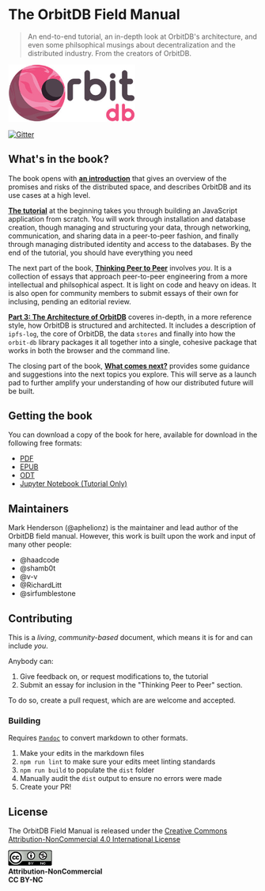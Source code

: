 # The OrbitDB Field Manual

> An end-to-end tutorial, an in-depth look at OrbitDB's architecture, and even some philsophical musings about decentralization and the distributed industry. From the creators of OrbitDB.

<p align="left">
  <img src="images/orbit_db_logo_color.jpg" width="256" />
</p>

[![Gitter](https://img.shields.io/gitter/room/nwjs/nw.js.svg)](https://gitter.im/orbitdb/Lobby)

## What's in the book?

The book opens with **[an introduction](./00_Introduction)** that gives an overview of the promises and risks of the distributed space, and describes OrbitDB and its use cases at a high level.

**[The tutorial](./01_Tutorial)** at the beginning takes you through building an JavaScript application from scratch. You will work through installation and database creation, though managing and structuring your data, through networking, communication, and sharing data in a peer-to-peer fashion, and finally through managing distributed identity and access to the databases. By the end of the tutorial, you should have everything you need

The next part of the book, **[Thinking Peer to Peer](./02_Thinking_Peer_to_Peer)** involves _you_. It is a collection of essays that approach peer-to-peer engineering from a more intellectual and philsophical aspect. It is light on code and heavy on ideas. It is also open for community members to submit essays of their own for inclusing, pending an editorial review. 

**[Part 3: The Architecture of OrbitDB](./03_The_Architecture_of_OrbitDB)** coveres in-depth, in a more reference style, how OrbitDB is structured and architected. It includes a description of `ipfs-log`, the core of OrbitDB, the data `stores` and finally into how the `orbit-db` library packages it all together into a single, cohesive package that works in both the browser and the command line.

The closing part of the book, **[What comes next?](./04_What_next)** provides some guidance and suggestions into the next topics you explore. This will serve as a launch pad to further amplify your understanding of how our distributed future will be built.

## Getting the book

You can download a copy of the book for here, available for download in the following free formats:

- [PDF](./dist/Book.pdf)
- [EPUB](./dist/Book.epub)
- [ODT](./dist/Book.odt)
- [Jupyter Notebook (Tutorial Only)](./dist/Book.ipynb)

## Maintainers

Mark Henderson (@aphelionz) is the maintainer and lead author of the OrbitDB field manual. However, this work is built upon the work and input of many other people:

- @haadcode
- @shamb0t
- @v-v
- @RichardLitt
- @sirfumblestone

## Contributing

This is a _living_, _community-based_ document, which means it is for and can include _you_. 

Anybody can:

1. Give feedback on, or request modifications to, the tutorial
2. Submit an essay for inclusion in the "Thinking Peer to Peer" section. 

To do so, create a pull request, which are are welcome and accepted.

### Building

Requires [`Pandoc`](https://pandoc.org/) to convert markdown to other formats.

1. Make your edits in the markdown files
2. `npm run lint` to make sure your edits meet linting standards
3. `npm run build` to populate the `dist` folder
4. Manually audit the `dist` output to ensure no errors were made
5. Create your PR!

## License

The OrbitDB Field Manual is released under the [Creative Commons Attribution-NonCommercial 4.0 International License](https://creativecommons.org/licenses/by-nc/4.0/)

![CC BY-NC 4.0](./images/cc-by-nc.png)<br />
**Attribution-NonCommercial**<br />
**CC BY-NC**
